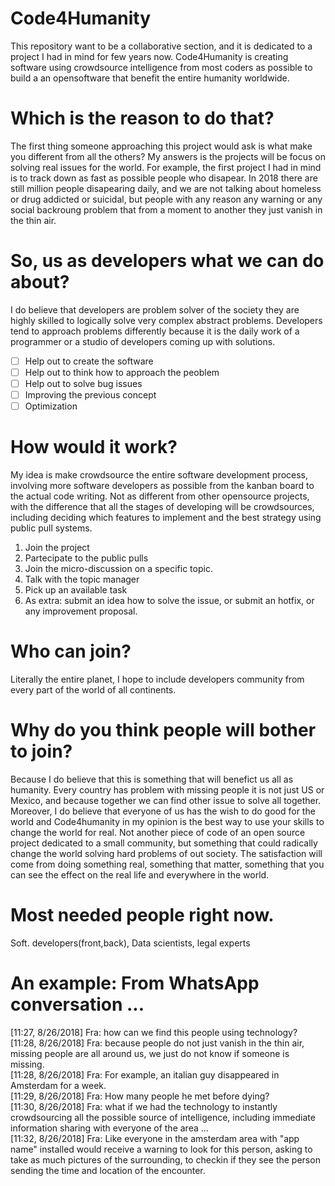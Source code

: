 # Code4Humanity
This repository want to be a collaborative section, and it is dedicated to a project I had in mind for few years now. Code4Humanity is creating software using crowdsource intelligence from most coders as possible to build a an opensoftware that benefit the entire humanity worldwide. 

# Which is the reason to do that?
The first thing someone approaching this project would ask is what make you different from all the others? 
My answers is the projects will be focus on solving real issues for the world. For example, the first project I had in mind is to track down as fast as possible people who disapear. In 2018 there are still million people disapearing daily, and we are not talking about homeless or drug addicted or suicidal, but people with any reason any warning or any social backroung problem that from a moment to another they just vanish in the thin air. 

# So, us as developers what we can do about? 
I do believe that developers are problem solver of the society they are highly skilled to logically solve very complex abstract problems. Developers tend to approach problems differently because it is the daily work of a programmer or a studio of developers coming up with solutions. 
- [ ] Help out to create the software
- [ ] Help out to think how to approach the peoblem
- [ ] Help out to solve bug issues
- [ ] Improving the previous concept
- [ ] Optimization

# How would it work? 
My idea is make crowdsource the entire software development process, involving more software developers as possible from the kanban board to the actual code writing. Not as different from other opensource projects, with the difference that all the stages of developing will be crowdsources, including deciding which features to implement and the best strategy using public pull systems. 

1. Join the project
2. Partecipate to the public pulls
3. Join the micro-discussion on a specific topic. 
4. Talk with the topic manager
5. Pick up an available task
6. As extra: submit an idea how to solve the issue, or submit an hotfix, or any improvement proposal. 

# Who can join? 
Literally the entire planet, I hope to include developers community from every part of the world of all continents. 

# Why do you think people will bother to join? 
Because I do believe that this is something that will benefict us all as humanity. Every country has problem with missing people it is not just US or Mexico, and because together we can find other issue to solve all together. Moreover, I do believe that everyone of us has the wish to do good for the world and Code4humanity in my opinion is the best way to use your skills to change the world for real. Not another piece of code of an open source project dedicated to a small community, but something that could radically change the world solving hard problems of out society. The satisfaction will come from doing something real, something that matter, something that you can see the effect on the real life and everywhere in the world. 

# Most needed people right now.
Soft. developers(front,back), Data scientists, legal experts

# An example:  From WhatsApp conversation ... 
[11:27, 8/26/2018] Fra: how can we find this people using technology? </br>
[11:28, 8/26/2018] Fra: because people do not just vanish in the thin air, missing people are all around us, we just do not know if someone is missing. </br>
[11:28, 8/26/2018] Fra: For example, an italian guy disappeared in Amsterdam for a week. </br>
[11:29, 8/26/2018] Fra: How many people he met before dying? </br>
[11:30, 8/26/2018] Fra: what if we had the technology to instantly crowdsourcing all the possible source of intelligence, including immediate information sharing with everyone of the area ... </br>
[11:32, 8/26/2018] Fra: Like everyone in the amsterdam area with "app name" installed would receive a warning to look for this person, asking to take as much pictures of the surrounding, to checkin if they see the person sending the time and location of the encounter.  </br>

